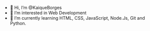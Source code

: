- 👋 Hi, I’m @KaiqueBorges
- 👀 I’m interested in Web Development
- 🌱 I’m currently learning HTML, CSS, JavaScript, Node.Js, Git and Python.


<!---
KaiqueBorges/KaiqueBorges is a ✨ special ✨ repository because its `README.md` (this file) appears on your GitHub profile.
You can click the Preview link to take a look at your changes.
--->
